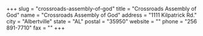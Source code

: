 +++
slug = "crossroads-assembly-of-god"
title = "Crossroads Assembly of God"
name = "Crossroads Assembly of God"
address = "1111 Kilpatrick Rd."
city = "Albertville"
state = "AL"
postal = "35950"
website = ""
phone = "256 891-7710"
fax = ""
+++
